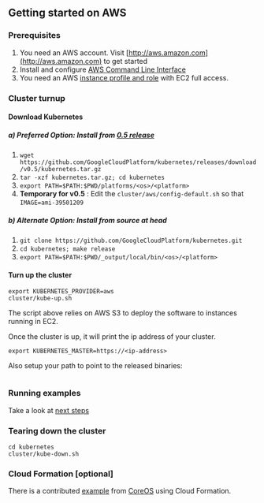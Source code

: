 ## Getting started on AWS

### Prerequisites

1. You need an AWS account. Visit [http://aws.amazon.com](http://aws.amazon.com) to get started
2. Install and configure [AWS Command Line Interface](http://aws.amazon.com/cli)
3. You need an AWS [instance profile and role](http://docs.aws.amazon.com/IAM/latest/UserGuide/instance-profiles.html) with EC2 full access.

### Cluster turnup

#### Download Kubernetes
##### a) Preferred Option: Install from [0.5 release](https://github.com/GoogleCloudPlatform/kubernetes/releases/tag/v0.5)
1. ```wget https://github.com/GoogleCloudPlatform/kubernetes/releases/download/v0.5/kubernetes.tar.gz```
2. ```tar -xzf kubernetes.tar.gz; cd kubernetes```
3. ```export PATH=$PATH:$PWD/platforms/<os>/<platform>```
4. __Temporary for v0.5__ : Edit the ```cluster/aws/config-default.sh``` so that ```IMAGE=ami-39501209``` 

##### b) Alternate Option: Install from source at head
1. ```git clone https://github.com/GoogleCloudPlatform/kubernetes.git```
2. ```cd kubernetes; make release```
3. ```export PATH=$PATH:$PWD/_output/local/bin/<os>/<platform>```

#### Turn up the cluster
```
export KUBERNETES_PROVIDER=aws
cluster/kube-up.sh
```

The script above relies on AWS S3 to deploy the software to instances running in EC2.

Once the cluster is up, it will print the ip address of your cluster.

```
export KUBERNETES_MASTER=https://<ip-address>
```

Also setup your path to point to the released binaries:
```

```

### Running examples

Take a look at [next steps](https://github.com/GoogleCloudPlatform/kubernetes#where-to-go-next)

### Tearing down the cluster
```
cd kubernetes
cluster/kube-down.sh
```

### Cloud Formation [optional]
There is a contributed [example](aws-coreos.md) from [CoreOS](http://www.coreos.com) using Cloud Formation.
